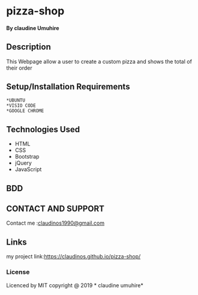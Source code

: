 # pizza-shop
#### By claudine Umuhire
## Description
This Webpage allow a user to create a custom pizza and shows the total of their order 
## Setup/Installation Requirements

    *UBUNTU
    *VISIO CODE
    *GOOGLE CHROME
## Technologies Used

* HTML
* CSS
* Bootstrap
* jQuery
* JavaScript

## BDD



## CONTACT AND SUPPORT 
Contact me :claudinos1990@gmail.com

## Links
 my project link:https://claudinos.github.io/pizza-shop/
### License
Licenced by MIT copyright @ 2019 * claudine umuhire*
